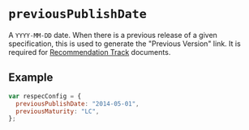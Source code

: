 # `previousPublishDate`

A `YYYY-MM-DD` date. When there is a previous release of a given specification, this is used to generate the "Previous Version" link. It is required for [Recommendation Track](https://www.w3.org/2003/06/Process-20030618/tr.html) documents.

## Example

```js "example": "Set previous publish date to May 1, 2014."
var respecConfig = {
  previousPublishDate: "2014-05-01",
  previousMaturity: "LC",
};
```
